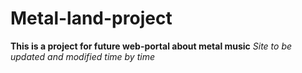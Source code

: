 # Metal-land-project
**This is a project for future web-portal about metal music**
*Site to be updated and modified time by time*
